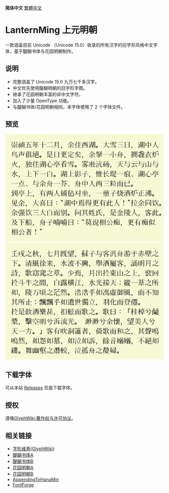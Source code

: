 **简体中文** [繁體中文](README-TC.md#LanternMing-上元明朝)
# LanternMing 上元明朝
一款涵盖目前 Unicode （Unicode 15.0）收录的所有汉字的旧字形风格中文字体，基于醍醐书体与花园明朝制作。

## 说明
* 完整涵盖了 Unicode 15.0 九万七千多汉字。
* 中文优先使用醍醐明朝的旧字形字图。
* 继承了花园明朝丰富的非中文字符。
* 加入了少量 OpenType 功能。
* 与醍醐书体/花园明朝相同，本字体使用了 2 个字体文件。

## 预览
![image](./pictures/hn001.jpg)  
![image](./pictures/hn002.jpg)  
## 下载字体
可从本站 [Releases](../../releases) 页面下载字体。
## 授权
遵循[GlyphWiki:著作权与许可协议](http://zhs.glyphwiki.org/wiki/GlyphWiki:著作权与许可协议)。
## 相关链接
* [字形维基(GlyphWiki)](https://glyphwiki.org/)
* [醍醐书体A](https://glyphwiki.org/wiki/Group:nobu_醍醐書體A)
* [醍醐书体B](https://glyphwiki.org/wiki/Group:nobu_醍醐書體B)
* [花园明朝A](https://glyphwiki.org/wiki/Group:kamichi_hma)
* [花园明朝B](https://glyphwiki.org/wiki/Group:kamichi_hmb)
* [AppendingToHanaMin](https://glyphwiki.org/wiki/Group:cutra_AppendingToHanaMin)
* [FontForge](https://github.com/fontforge/fontforge)
